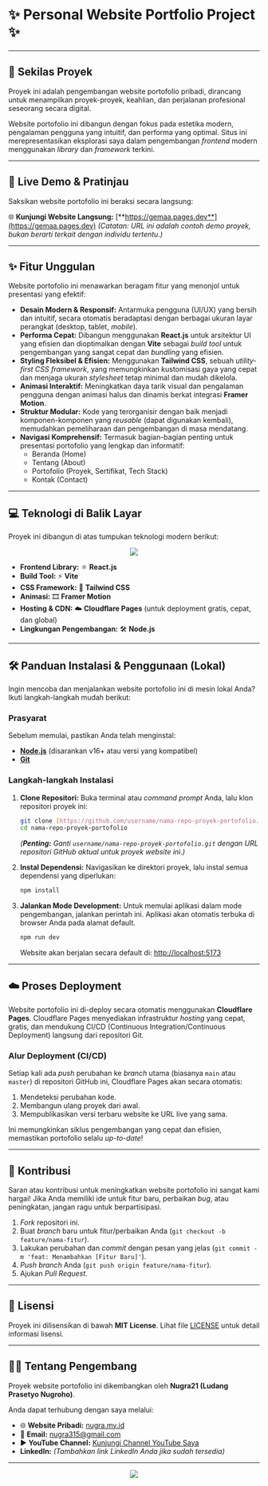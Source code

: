 # ✨ Personal Website Portfolio Project ✨
<!-- 
<p align="center">
  <img src="web.png" alt="Screenshot Website Portfolio" style="width:100%; max-width:800px;"/>
</p>

<p align="center">
  Oleh: <strong>Nugra21 (Ludang Prasetyo Nugroho)</strong>
</p> -->

---

## 🚀 Sekilas Proyek

Proyek ini adalah pengembangan website portofolio pribadi, dirancang untuk menampilkan proyek-proyek, keahlian, dan perjalanan profesional seseorang secara digital.

Website portofolio ini dibangun dengan fokus pada estetika modern, pengalaman pengguna yang intuitif, dan performa yang optimal. Situs ini merepresentasikan eksplorasi saya dalam pengembangan *frontend* modern menggunakan *library* dan *framework* terkini.

---

## 🔗 Live Demo & Pratinjau

Saksikan website portofolio ini beraksi secara langsung:

🌐 **Kunjungi Website Langsung:** [**https://gemaa.pages.dev**](https://gemaa.pages.dev)
*(Catatan: URL ini adalah contoh demo proyek, bukan berarti terkait dengan individu tertentu.)*

---

## ✨ Fitur Unggulan

Website portofolio ini menawarkan beragam fitur yang menonjol untuk presentasi yang efektif:

* **Desain Modern & Responsif:** Antarmuka pengguna (UI/UX) yang bersih dan intuitif, secara otomatis beradaptasi dengan berbagai ukuran layar perangkat (desktop, tablet, *mobile*).
* **Performa Cepat:** Dibangun menggunakan **React.js** untuk arsitektur UI yang efisien dan dioptimalkan dengan **Vite** sebagai *build tool* untuk pengembangan yang sangat cepat dan *bundling* yang efisien.
* **Styling Fleksibel & Efisien:** Menggunakan **Tailwind CSS**, sebuah *utility-first CSS framework*, yang memungkinkan kustomisasi gaya yang cepat dan menjaga ukuran *stylesheet* tetap minimal dan mudah dikelola.
* **Animasi Interaktif:** Meningkatkan daya tarik visual dan pengalaman pengguna dengan animasi halus dan dinamis berkat integrasi **Framer Motion**.
* **Struktur Modular:** Kode yang terorganisir dengan baik menjadi komponen-komponen yang *reusable* (dapat digunakan kembali), memudahkan pemeliharaan dan pengembangan di masa mendatang.
* **Navigasi Komprehensif:** Termasuk bagian-bagian penting untuk presentasi portofolio yang lengkap dan informatif:
    * Beranda (Home)
    * Tentang (About)
    * Portofolio (Proyek, Sertifikat, Tech Stack)
    * Kontak (Contact)

---

## 💻 Teknologi di Balik Layar

Proyek ini dibangun di atas tumpukan teknologi modern berikut:

<p align="center">
  <img src="https://skillicons.dev/icons?i=react,vite,tailwind,cloudflare,nodejs" />
</p>

* **Frontend Library:** ⚛️ **React.js**
* **Build Tool:** ⚡ **Vite**
* **CSS Framework:** 🎨 **Tailwind CSS**
* **Animasi:** 🎞️ **Framer Motion**
* **Hosting & CDN:** ☁️ **Cloudflare Pages** (untuk deployment gratis, cepat, dan global)
* **Lingkungan Pengembangan:** 🛠️ **Node.js**

---

## 🛠️ Panduan Instalasi & Penggunaan (Lokal)

Ingin mencoba dan menjalankan website portofolio ini di mesin lokal Anda? Ikuti langkah-langkah mudah berikut:

### Prasyarat

Sebelum memulai, pastikan Anda telah menginstal:

* [**Node.js**](https://nodejs.org/en/) (disarankan v16+ atau versi yang kompatibel)
* [**Git**](https://git-scm.com/)

### Langkah-langkah Instalasi

1.  **Clone Repositori:**
    Buka terminal atau *command prompt* Anda, lalu klon repositori proyek ini:
    ```bash
    git clone [https://github.com/username/nama-repo-proyek-portofolio.git](https://github.com/username/nama-repo-proyek-portofolio.git)
    cd nama-repo-proyek-portofolio
    ```
    *(**Penting:** Ganti `username/nama-repo-proyek-portofolio.git` dengan URL repositori GitHub aktual untuk proyek website ini.)*

2.  **Instal Dependensi:**
    Navigasikan ke direktori proyek, lalu instal semua dependensi yang diperlukan:
    ```bash
    npm install
    ```

3.  **Jalankan Mode Development:**
    Untuk memulai aplikasi dalam mode pengembangan, jalankan perintah ini. Aplikasi akan otomatis terbuka di browser Anda pada alamat default.
    ```bash
    npm run dev
    ```

    Website akan berjalan secara default di: [http://localhost:5173](http://localhost:5173)

---

## ☁️ Proses Deployment

Website portofolio ini di-deploy secara otomatis menggunakan **Cloudflare Pages**. Cloudflare Pages menyediakan infrastruktur *hosting* yang cepat, gratis, dan mendukung CI/CD (Continuous Integration/Continuous Deployment) langsung dari repositori Git.

### Alur Deployment (CI/CD)

Setiap kali ada *push* perubahan ke *branch* utama (biasanya `main` atau `master`) di repositori GitHub ini, Cloudflare Pages akan secara otomatis:

1.  Mendeteksi perubahan kode.
2.  Membangun ulang proyek dari awal.
3.  Mempublikasikan versi terbaru website ke URL live yang sama.

Ini memungkinkan siklus pengembangan yang cepat dan efisien, memastikan portofolio selalu *up-to-date*!

---

## 🤝 Kontribusi

Saran atau kontribusi untuk meningkatkan website portofolio ini sangat kami hargai! Jika Anda memiliki ide untuk fitur baru, perbaikan *bug*, atau peningkatan, jangan ragu untuk berpartisipasi.

1.  *Fork* repositori ini.
2.  Buat *branch* baru untuk fitur/perbaikan Anda (`git checkout -b feature/nama-fitur`).
3.  Lakukan perubahan dan *commit* dengan pesan yang jelas (`git commit -m 'feat: Menambahkan [Fitur Baru]'`).
4.  *Push* *branch* Anda (`git push origin feature/nama-fitur`).
5.  Ajukan *Pull Request*.

---

## 📄 Lisensi

Proyek ini dilisensikan di bawah **MIT License**.
Lihat file [LICENSE](LICENSE) untuk detail informasi lisensi.

---

## 👨‍💻 Tentang Pengembang

Proyek website portofolio ini dikembangkan oleh **Nugra21 (Ludang Prasetyo Nugroho)**.

Anda dapat terhubung dengan saya melalui:

* 🌐 **Website Pribadi:** [nugra.my.id](https://nugra.my.id)
* 📧 **Email:** [nugra315@gmail.com](mailto:nugra315@gmail.com)
* ▶️ **YouTube Channel:** [Kunjungi Channel YouTube Saya](https://www.youtube.com/@nugra21)
* **LinkedIn:** *(Tambahkan link LinkedIn Anda jika sudah tersedia)*

---

<p align="center">
  <img src="https://readme-typing-svg.demolab.com/?font=Fira+Code&size=20&pause=1000&color=FFA500&center=true&vCenter=true&width=500&lines=Terima+Kasih+Telah+Melihat+Proyek+Ini!;Mari+Berinovasi+Bersama!" />
</p>





<!-- # ✨ Gema's Personal Website Portfolio ✨

<p align="center">
  <img src="web.png" alt="Screenshot Website Gema" style="width:100%; max-width:800px;"/>
</p>

<p align="center">
  Oleh: <strong>Nugra21 (Ludang Prasetyo Nugroho)</strong>
</p>

---

## 🚀 Sekilas Proyek

Proyek ini adalah website portofolio pribadi untuk **Gema**, dirancang untuk menampilkan proyek-proyek, keahlian, dan perjalanan profesionalnya secara digital.

**Gema's Personal Website** dibangun dengan fokus pada estetika modern, pengalaman pengguna yang intuitif, dan performa yang optimal. Situs ini merepresentasikan eksplorasi saya dalam pengembangan *frontend* modern menggunakan *library* dan *framework* terkini.

---

## 🔗 Live Demo & Pratinjau

Saksikan website portofolio Gema beraksi secara langsung:

🌐 **Kunjungi Website Langsung:** [**https://gemaa.pages.dev**](https://gemaa.pages.dev)

---

## ✨ Fitur Unggulan

Website portofolio ini menawarkan beragam fitur yang menonjol untuk presentasi yang efektif:

* **Desain Modern & Responsif:** Antarmuka pengguna (UI/UX) yang bersih dan intuitif, secara otomatis beradaptasi dengan berbagai ukuran layar perangkat (desktop, tablet, *mobile*).
* **Performa Cepat:** Dibangun menggunakan **React.js** untuk arsitektur UI yang efisien dan dioptimalkan dengan **Vite** sebagai *build tool* untuk pengembangan yang sangat cepat dan *bundling* yang efisien.
* **Styling Fleksibel & Efisien:** Menggunakan **Tailwind CSS**, sebuah *utility-first CSS framework*, yang memungkinkan kustomisasi gaya yang cepat dan menjaga ukuran *stylesheet* tetap minimal dan mudah dikelola.
* **Animasi Interaktif:** Meningkatkan daya tarik visual dan pengalaman pengguna dengan animasi halus dan dinamis berkat integrasi **Framer Motion**.
* **Struktur Modular:** Kode yang terorganisir dengan baik menjadi komponen-komponen yang *reusable* (dapat digunakan kembali), memudahkan pemeliharaan dan pengembangan di masa mendatang.
* **Navigasi Komprehensif:** Termasuk bagian-bagian penting untuk presentasi portofolio yang lengkap dan informatif:
    * Beranda (Home)
    * Tentang (About)
    * Portofolio (Proyek, Sertifikat, Tech Stack)
    * Kontak (Contact)

---

## 💻 Teknologi di Balik Layar

Proyek ini dibangun di atas tumpukan teknologi modern berikut:

<p align="center">
  <img src="https://skillicons.dev/icons?i=react,vite,tailwind,framer,cloudflare,nodejs" />
</p>

* **Frontend Library:** ⚛️ **React.js**
* **Build Tool:** ⚡ **Vite**
* **CSS Framework:** 🎨 **Tailwind CSS**
* **Animasi:** 🎞️ **Framer Motion**
* **Hosting & CDN:** ☁️ **Cloudflare Pages** (untuk deployment gratis, cepat, dan global)
* **Lingkungan Pengembangan:** 🛠️ **Node.js**

---

## 🛠️ Panduan Instalasi & Penggunaan (Lokal)

Ingin mencoba dan menjalankan website Gema di mesin lokal Anda? Ikuti langkah-langkah mudah berikut:

### Prasyarat

Sebelum memulai, pastikan Anda telah menginstal:

* [**Node.js**](https://nodejs.org/en/) (disarankan v16+ atau versi yang kompatibel)
* [**Git**](https://git-scm.com/)

### Langkah-langkah Instalasi

1.  **Clone Repositori:**
    Buka terminal atau *command prompt* Anda, lalu klon repositori proyek ini:
    ```bash
    git clone [https://github.com/username/nama-repo-gema.git](https://github.com/username/nama-repo-gema.git)
    cd nama-repo-gema
    ```
    *(**Penting:** Ganti `username/nama-repo-gema.git` dengan URL repositori GitHub aktual untuk proyek website Gema.)*

2.  **Instal Dependensi:**
    Navigasikan ke direktori proyek, lalu instal semua dependensi yang diperlukan:
    ```bash
    npm install
    ```

3.  **Jalankan Mode Development:**
    Untuk memulai aplikasi dalam mode pengembangan, jalankan perintah ini. Aplikasi akan otomatis terbuka di browser Anda pada alamat default.
    ```bash
    npm run dev
    ```

    Website akan berjalan secara default di: [http://localhost:5173](http://localhost:5173)

---

## ☁️ Proses Deployment

Website portofolio Gema di-deploy secara otomatis menggunakan **Cloudflare Pages**. Cloudflare Pages menyediakan infrastruktur *hosting* yang cepat, gratis, dan mendukung CI/CD (Continuous Integration/Continuous Deployment) langsung dari repositori Git.

### Alur Deployment (CI/CD)

Setiap kali ada *push* perubahan ke *branch* utama (biasanya `main` atau `master`) di repositori GitHub ini, Cloudflare Pages akan secara otomatis:

1.  Mendeteksi perubahan kode.
2.  Membangun ulang proyek dari awal.
3.  Mempublikasikan versi terbaru website ke URL live yang sama.

Ini memungkinkan siklus pengembangan yang cepat dan efisien, memastikan portofolio Gema selalu *up-to-date*!

---

## 🤝 Kontribusi

Saran atau kontribusi untuk meningkatkan website portofolio ini sangat kami hargai! Jika Anda memiliki ide untuk fitur baru, perbaikan *bug*, atau peningkatan, jangan ragu untuk berpartisipasi.

1.  *Fork* repositori ini.
2.  Buat *branch* baru untuk fitur/perbaikan Anda (`git checkout -b feature/nama-fitur`).
3.  Lakukan perubahan dan *commit* dengan pesan yang jelas (`git commit -m 'feat: Menambahkan [Fitur Baru]'`).
4.  *Push* *branch* Anda (`git push origin feature/nama-fitur`).
5.  Ajukan *Pull Request*.

---

## 📄 Lisensi

Proyek ini dilisensikan di bawah **MIT License**.
Lihat file [LICENSE](LICENSE) untuk detail informasi lisensi.

---

## 👨‍💻 Tentang Pengembang

Proyek website portofolio Gema ini dikembangkan oleh **Nugra21 (Ludang Prasetyo Nugroho)**.

Anda dapat terhubung dengan saya melalui:

* 🌐 **Website Pribadi:** [nugra.my.id](https://nugra.my.id)
* 📧 **Email:** [nugra315@gmail.com](mailto:nugra315@gmail.com)
* ▶️ **YouTube Channel:** [Kunjungi Channel YouTube Saya](https://www.youtube.com/@nugra21)
* **LinkedIn:** *(Tambahkan link LinkedIn Anda jika sudah tersedia)*

---

<p align="center">
  <img src="https://readme-typing-svg.demolab.com/?font=Fira+Code&size=20&pause=1000&color=FFA500&center=true&vCenter=true&width=500&lines=Terima+Kasih+Telah+Melihat+Proyek+Ini!;Mari+Berinovasi+Bersama!" />
</p> -->